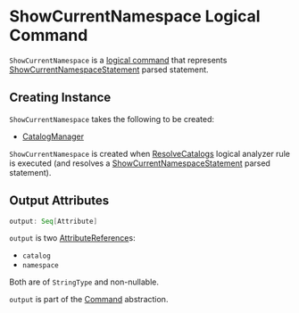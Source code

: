 # ShowCurrentNamespace Logical Command

`ShowCurrentNamespace` is a [logical command](Command.md) that represents [ShowCurrentNamespaceStatement](ShowCurrentNamespaceStatement.md) parsed statement.

## Creating Instance

`ShowCurrentNamespace` takes the following to be created:

* <span id="catalogManager"> [CatalogManager](../connector/catalog/CatalogManager.md)

`ShowCurrentNamespace` is created when [ResolveCatalogs](../logical-analysis-rules/ResolveCatalogs.md) logical analyzer rule is executed (and resolves a [ShowCurrentNamespaceStatement](ShowCurrentNamespaceStatement.md) parsed statement).

## <span id="output"> Output Attributes

```scala
output: Seq[Attribute]
```

`output` is two [AttributeReference](../expressions/AttributeReference.md)s:

* <span id="catalog"> `catalog`
* <span id="namespace"> `namespace`

Both are of `StringType` and non-nullable.

`output` is part of the [Command](Command.md#output) abstraction.
